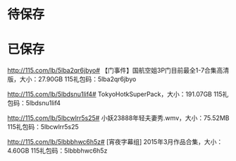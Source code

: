 待保存
============


已保存
============

http://115.com/lb/5lba2qr6jbyo#
【门事件】国航空姐3P门目前最全1-7合集高清版，大小：27.90GB
115礼包码：5lba2qr6jbyo

http://115.com/lb/5lbdsnu1lif4#
TokyoHotkSuperPack，大小：191.07GB
115礼包码：5lbdsnu1lif4

http://115.com/lb/5lbcwlrr5s25#
小妖23888年轻夫妻秀.wmv，大小：75.52MB
115礼包码：5lbcwlrr5s25

http://115.com/lb/5lbbbhwc6h5z#
[宵夜字幕组] 2015年3月作品合集，大小：4.60GB
115礼包码：5lbbbhwc6h5z
